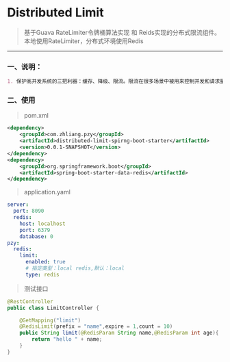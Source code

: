 # Distributed Limit 
> 基于Guava RateLimiter令牌桶算法实现 和 Reids实现的分布式限流组件。本地使用RateLimiter，分布式环境使用Redis

---

### 一、说明：
```markdown
1. 保护高并发系统的三把利器：缓存、降级、限流。限流在很多场景中被用来控制并发和请求量，保护自身和下游系统不被流量冲垮。典型如：秒杀系统

```

### 二、使用
> pom.xml
```xml
<dependency>
    <groupId>com.zhliang.pzy</groupId>
    <artifactId>distributed-limit-spirng-boot-starter</artifactId>
    <version>0.0.1-SNAPSHOT</version>
</dependency>
<dependency>
    <groupId>org.springframework.boot</groupId>
    <artifactId>spring-boot-starter-data-redis</artifactId>
</dependency>
```

> application.yaml
```yaml
server:
  port: 8090
  redis:
    host: localhost
    port: 6379
    database: 0
pzy:
  redis:
    limit:
      enabled: true
      # 指定类型：local redis,默认：local
      type: redis
```

> 测试接口
```java
@RestController
public class LimitController {

    @GetMapping("limit")
    @RedisLimit(prefix = "name",expire = 1,count = 10)
    public String limit(@RedisParam String name,@RedisParam int age){
        return "hello " + name;
    }
}
```

